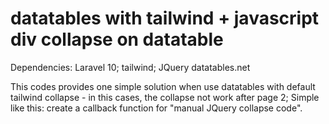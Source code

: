 # datatables with tailwind + javascript div collapse on datatable

Dependencies:
Laravel 10;
tailwind;
JQuery
datatables.net

This codes provides one simple solution when use datatables with default tailwind collapse - in this cases, the collapse not work after page 2;
Simple like this: create a callback function for "manual JQuery collapse code".
